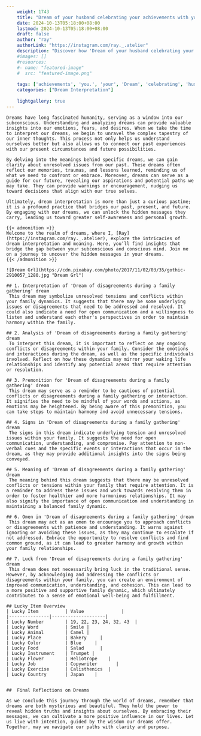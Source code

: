 ```yaml
---
    weight: 1743
    title: "Dream of your husband celebrating your achievements with you."  # Assuming 'title' column exists
    date: 2024-10-13T05:18:00+08:00
    lastmod: 2024-10-13T05:18:00+08:00
    draft: false
    author: "ray"
    authorLink: "https://instagram.com/ray._.atelier"
    description: "Discover how 'Dream of your husband celebrating your achievements with you.' can interpret your future and uncover its significant meanings in your life."
    #images: []
    #resources:
    #- name: "featured-image"
    #  src: "featured-image.png"
    
    tags: ['achievements', 'you.', 'your', 'Dream', 'celebrating', 'husband', 'of', 'with']
    categories: ["Dream Interpretation"]
    
    lightgallery: true
---
```

    
    Dreams have long fascinated humanity, serving as a window into our subconscious. Understanding and analyzing dreams can provide valuable insights into our emotions, fears, and desires. When we take the time to interpret our dreams, we begin to unravel the complex tapestry of our inner thoughts. This process not only helps us understand ourselves better but also allows us to connect our past experiences with our present circumstances and future possibilities.
    
    By delving into the meanings behind specific dreams, we can gain clarity about unresolved issues from our past. These dreams often reflect our memories, traumas, and lessons learned, reminding us of what we need to confront or embrace. Moreover, dreams can serve as a guide for our future, revealing our aspirations and potential paths we may take. They can provide warnings or encouragement, nudging us toward decisions that align with our true selves.
    
    Ultimately, dream interpretation is more than just a curious pastime; it is a profound practice that bridges our past, present, and future. By engaging with our dreams, we can unlock the hidden messages they carry, leading us toward greater self-awareness and personal growth.
    
    {{< admonition >}}
    Welcome to the realm of dreams, where I, [Ray](https://instagram.com/ray._.atelier), explore the intricacies of dream interpretation and meaning. Here, you’ll find insights that bridge the gap between your subconscious and conscious mind. Join me on a journey to uncover the hidden messages in your dreams.
    {{< /admonition >}}
    
    ![Dream Grl](https://cdn.pixabay.com/photo/2017/11/02/03/35/gothic-2910057_1280.jpg "Dream Grl")
    
    ## 1. Interpretation of 'Dream of disagreements during a family gathering' dream
     This dream may symbolize unresolved tensions and conflicts within your family dynamics. It suggests that there may be some underlying issues or disagreements that need to be addressed and resolved. It could also indicate a need for open communication and a willingness to listen and understand each other's perspectives in order to maintain harmony within the family.
    
    ## 2. Analysis of 'Dream of disagreements during a family gathering' dream
     To interpret this dream, it is important to reflect on any ongoing conflicts or disagreements within your family. Consider the emotions and interactions during the dream, as well as the specific individuals involved. Reflect on how these dynamics may mirror your waking life relationships and identify any potential areas that require attention or resolution.
    
    ## 3. Premonition for 'Dream of disagreements during a family gathering' dream
     This dream may serve as a reminder to be cautious of potential conflicts or disagreements during a family gathering or interaction. It signifies the need to be mindful of your words and actions, as emotions may be heightened. By being aware of this premonition, you can take steps to maintain harmony and avoid unnecessary tensions.
    
    ## 4. Signs in 'Dream of disagreements during a family gathering' dream
     The signs in this dream indicate underlying tension and unresolved issues within your family. It suggests the need for open communication, understanding, and compromise. Pay attention to non-verbal cues and the specific events or interactions that occur in the dream, as they may provide additional insights into the signs being conveyed.
    
    ## 5. Meaning of 'Dream of disagreements during a family gathering' dream
     The meaning behind this dream suggests that there may be unresolved conflicts or tensions within your family that require attention. It is a reminder to address these issues and work towards resolving them in order to foster healthier and more harmonious relationships. It may also signify the importance of open communication and understanding in maintaining a balanced family dynamic.
    
    ## 6. Omen in 'Dream of disagreements during a family gathering' dream
     This dream may act as an omen to encourage you to approach conflicts or disagreements with patience and understanding. It warns against ignoring or avoiding these issues, as they may continue to escalate if not addressed. Embrace the opportunity to resolve conflicts and find common ground, as it can lead to greater harmony and growth within your family relationships.
    
    ## 7. Luck from 'Dream of disagreements during a family gathering' dream
     This dream does not necessarily bring luck in the traditional sense. However, by acknowledging and addressing the conflicts or disagreements within your family, you can create an environment of improved communication, understanding, and cohesion. This can lead to a more positive and supportive family dynamic, which ultimately contributes to a sense of emotional well-being and fulfillment.
    
    ## Lucky Item Overview
    | Lucky Item          | Value              |
    |---------------|--------------------|
    | Lucky Number        | 19, 22, 23, 24, 32, 43  |
    | Lucky Word          | Smile |
    | Lucky Animal        | Camel |
    | Lucky Place         | Bakery     |
    | Lucky Color         | Blue     |
    | Lucky Food          | Salad      |
    | Lucky Instrument    | Trumpet |
    | Lucky Flower        | Heliotrope    |
    | Lucky Job           | Copywriter       |
    | Lucky Exercise      | Calisthenics  |
    | Lucky Country       | Japan    |
    
    
    ##  Final Reflections on Dreams
    
    As we conclude this journey through the world of dreams, remember that dreams are both mysterious and beautiful. They hold the power to reveal hidden truths and insights about ourselves. By embracing their messages, we can cultivate a more positive influence in our lives. Let us live with intention, guided by the wisdom our dreams offer. Together, may we navigate our paths with clarity and purpose.
    